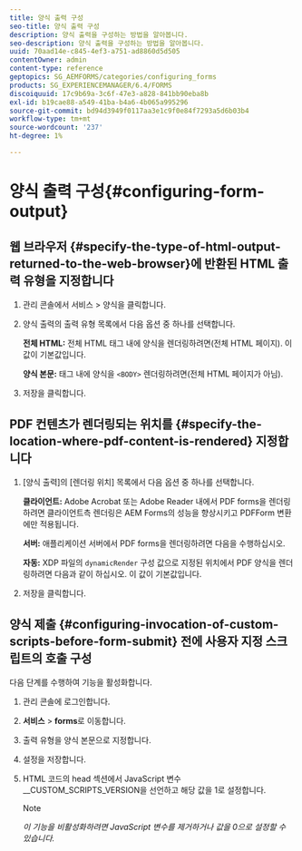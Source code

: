 ```yaml
---
title: 양식 출력 구성
seo-title: 양식 출력 구성
description: 양식 출력을 구성하는 방법을 알아봅니다.
seo-description: 양식 출력을 구성하는 방법을 알아봅니다.
uuid: 70aad14e-c845-4ef3-a751-ad8860d5d505
contentOwner: admin
content-type: reference
geptopics: SG_AEMFORMS/categories/configuring_forms
products: SG_EXPERIENCEMANAGER/6.4/FORMS
discoiquuid: 17c9b69a-3c6f-47e3-a828-841bb90eba8b
exl-id: b19cae88-a549-41ba-b4a6-4b065a995296
source-git-commit: bd94d3949f0117aa3e1c9f0e84f7293a5d6b03b4
workflow-type: tm+mt
source-wordcount: '237'
ht-degree: 1%

---
```


# 양식 출력 구성{#configuring-form-output}

## 웹 브라우저 {#specify-the-type-of-html-output-returned-to-the-web-browser}에 반환된 HTML 출력 유형을 지정합니다

1. 관리 콘솔에서 서비스 > 양식을 클릭합니다.
1. 양식 출력의 출력 유형 목록에서 다음 옵션 중 하나를 선택합니다.

   **전체 HTML:** 전체 HTML 태그 내에 양식을 렌더링하려면(전체 HTML 페이지). 이 값이 기본값입니다.

   **양식 본문:** 태그 내에 양식을  `<BODY>` 렌더링하려면(전체 HTML 페이지가 아님).

1. 저장을 클릭합니다.

## PDF 컨텐츠가 렌더링되는 위치를 {#specify-the-location-where-pdf-content-is-rendered} 지정합니다

1. [양식 출력]의 [렌더링 위치] 목록에서 다음 옵션 중 하나를 선택합니다.

   **클라이언트:** Adobe Acrobat 또는 Adobe Reader 내에서 PDF forms을 렌더링하려면 클라이언트측 렌더링은 AEM Forms의 성능을 향상시키고 PDFForm 변환에만 적용됩니다.

   **서버:** 애플리케이션 서버에서 PDF forms을 렌더링하려면 다음을 수행하십시오.

   **자동:** XDP 파일의  `dynamicRender` 구성 값으로 지정된 위치에서 PDF 양식을 렌더링하려면 다음과 같이 하십시오. 이 값이 기본값입니다.

1. 저장을 클릭합니다.

## 양식 제출 {#configuring-invocation-of-custom-scripts-before-form-submit} 전에 사용자 지정 스크립트의 호출 구성

다음 단계를 수행하여 기능을 활성화합니다.

1. 관리 콘솔에 로그인합니다.
1. **서비스** > **forms**&#x200B;로 이동합니다.
1. 출력 유형을 양식 본문으로 지정합니다.
1. 설정을 저장합니다.
1. HTML 코드의 head 섹션에서 JavaScript 변수 __CUSTOM_SCRIPTS_VERSION을 선언하고 해당 값을 1로 설정합니다.

   >[!NOTE]
   >
   >*이 기능을 비활성화하려면 JavaScript 변수를 제거하거나 값을 0으로 설정할 수 있습니다.*
